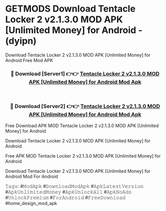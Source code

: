 # GETMODS Download Tentacle Locker 2 v2.1.3.0 MOD APK [Unlimited Money] for Android - (dyipn)
Download Tentacle Locker 2 v2.1.3.0 MOD APK [Unlimited Money] for Android Free Mod APK

<div align="center">
<h3>🔴 Download [Server1] 👉👉 <a href="https://apk-comot.site?title=Tentacle_Locker_2_v2.1.3.0_MOD_APK_[Unlimited_Money]_for_Android">Tentacle Locker 2 v2.1.3.0 MOD APK [Unlimited Money] for Android Mod Apk</a></h3><br>

<h3>🔴 Download [Server2] 👉👉 <a href="https://apk-comot.site?title=Tentacle_Locker_2_v2.1.3.0_MOD_APK_[Unlimited_Money]_for_Android">Tentacle Locker 2 v2.1.3.0 MOD APK [Unlimited Money] for Android Mod Apk</a></h3>
</div>


Free Download APK MOD Tentacle Locker 2 v2.1.3.0 MOD APK [Unlimited Money] for Android

Download Tentacle Locker 2 v2.1.3.0 MOD APK [Unlimited Money] for Android 

Free APK MOD Tentacle Locker 2 v2.1.3.0 MOD APK [Unlimited Money] for Android 

Download Tentacle Locker 2 v2.1.3.0 MOD APK [Unlimited Money] for Android Mod For Android

𝚃𝚊𝚐𝚜: #𝙼𝚘𝚍𝙰𝚙𝚔 #𝙳𝚘𝚠𝚗𝚕𝚘𝚊𝚍𝙼𝚘𝚍𝙰𝚙𝚔 #𝙰𝚙𝚔𝙻𝚊𝚝𝚎𝚜𝚝𝚅𝚎𝚛𝚜𝚒𝚘𝚗 #𝙰𝚙𝚔𝚄𝚗𝚕𝚒𝚖𝚒𝚝𝚎𝚍𝙼𝚘𝚗𝚎𝚢 #𝙰𝚙𝚔𝚄𝚗𝚕𝚘𝚌𝚔𝙰𝚕𝚕 #𝙰𝚙𝚔𝙽𝚘𝙰𝚍𝚜 #𝚄𝚗𝚕𝚘𝚌𝚔𝙿𝚛𝚎𝚖𝚒𝚞𝚖 #𝙵𝚘𝚛𝙰𝚗𝚍𝚛𝚘𝚒𝚍 #𝙵𝚛𝚎𝚎𝙳𝚘𝚠𝚗𝚕𝚘𝚊𝚍 #home_design_mod_apk